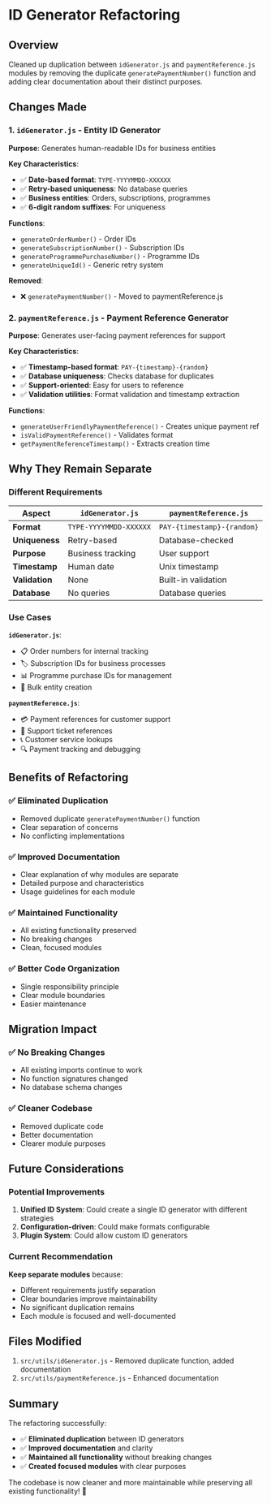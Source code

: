 # ID Generator Refactoring

## Overview
Cleaned up duplication between `idGenerator.js` and `paymentReference.js` modules by removing the duplicate `generatePaymentNumber()` function and adding clear documentation about their distinct purposes.

## Changes Made

### 1. `idGenerator.js` - Entity ID Generator
**Purpose**: Generates human-readable IDs for business entities

**Key Characteristics**:
- ✅ **Date-based format**: `TYPE-YYYYMMDD-XXXXXX`
- ✅ **Retry-based uniqueness**: No database queries
- ✅ **Business entities**: Orders, subscriptions, programmes
- ✅ **6-digit random suffixes**: For uniqueness

**Functions**:
- `generateOrderNumber()` - Order IDs
- `generateSubscriptionNumber()` - Subscription IDs  
- `generateProgrammePurchaseNumber()` - Programme IDs
- `generateUniqueId()` - Generic retry system

**Removed**:
- ❌ `generatePaymentNumber()` - Moved to paymentReference.js

### 2. `paymentReference.js` - Payment Reference Generator
**Purpose**: Generates user-facing payment references for support

**Key Characteristics**:
- ✅ **Timestamp-based format**: `PAY-{timestamp}-{random}`
- ✅ **Database uniqueness**: Checks database for duplicates
- ✅ **Support-oriented**: Easy for users to reference
- ✅ **Validation utilities**: Format validation and timestamp extraction

**Functions**:
- `generateUserFriendlyPaymentReference()` - Creates unique payment ref
- `isValidPaymentReference()` - Validates format
- `getPaymentReferenceTimestamp()` - Extracts creation time

## Why They Remain Separate

### Different Requirements

| Aspect | `idGenerator.js` | `paymentReference.js` |
|--------|------------------|----------------------|
| **Format** | `TYPE-YYYYMMDD-XXXXXX` | `PAY-{timestamp}-{random}` |
| **Uniqueness** | Retry-based | Database-checked |
| **Purpose** | Business tracking | User support |
| **Timestamp** | Human date | Unix timestamp |
| **Validation** | None | Built-in validation |
| **Database** | No queries | Database queries |

### Use Cases

**`idGenerator.js`**:
- 📋 Order numbers for internal tracking
- 🏷️ Subscription IDs for business processes
- 📊 Programme purchase IDs for management
- 🔄 Bulk entity creation

**`paymentReference.js`**:
- 💳 Payment references for customer support
- 🎫 Support ticket references
- 📞 Customer service lookups
- 🔍 Payment tracking and debugging

## Benefits of Refactoring

### ✅ **Eliminated Duplication**
- Removed duplicate `generatePaymentNumber()` function
- Clear separation of concerns
- No conflicting implementations

### ✅ **Improved Documentation**
- Clear explanation of why modules are separate
- Detailed purpose and characteristics
- Usage guidelines for each module

### ✅ **Maintained Functionality**
- All existing functionality preserved
- No breaking changes
- Clean, focused modules

### ✅ **Better Code Organization**
- Single responsibility principle
- Clear module boundaries
- Easier maintenance

## Migration Impact

### ✅ **No Breaking Changes**
- All existing imports continue to work
- No function signatures changed
- No database schema changes

### ✅ **Cleaner Codebase**
- Removed duplicate code
- Better documentation
- Clearer module purposes

## Future Considerations

### Potential Improvements
1. **Unified ID System**: Could create a single ID generator with different strategies
2. **Configuration-driven**: Could make formats configurable
3. **Plugin System**: Could allow custom ID generators

### Current Recommendation
**Keep separate modules** because:
- Different requirements justify separation
- Clear boundaries improve maintainability
- No significant duplication remains
- Each module is focused and well-documented

## Files Modified

1. `src/utils/idGenerator.js` - Removed duplicate function, added documentation
2. `src/utils/paymentReference.js` - Enhanced documentation

## Summary

The refactoring successfully:
- ✅ **Eliminated duplication** between ID generators
- ✅ **Improved documentation** and clarity
- ✅ **Maintained all functionality** without breaking changes
- ✅ **Created focused modules** with clear purposes

The codebase is now cleaner and more maintainable while preserving all existing functionality! 🚀
